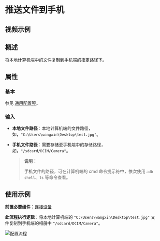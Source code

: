 # 推送文件到手机

## 视频示例

## 概述

将本地计算机端中的文件复制到手机端的指定路径下。

## 属性

### 基本

参见 [通用配置项](./../../Appendix/CommonConfigurationItems.md)。

### 输入

- **本地文件路径**：本地计算机端的文件路径，如，`"C:\Users\wangxin\Desktop\test.jpg"`。
- **手机文件路径**：需要存储至手机端中的存储路径，如，`"/sdcard/DCIM/Camera"`。

    > **说明：**
    >
    > 手机文件的路径，可在计算机端的 cmd 命令提示符中，依次使用 `adb shell`、`ls` 等命令查看。

## 使用示例

**前置必要组件**：[连接设备](./../MobileConnect.md)

**此流程执行逻辑**：将本地计算机端的 `"C:\Users\wangxin\Desktop\test.jpg"` 文件复制到手机端的相册中 `"/sdcard/DCIM/Camera"`。

![配置流程](https://docimages.blob.core.chinacloudapi.cn/images/Activities/pushfile20211215.jpg)
